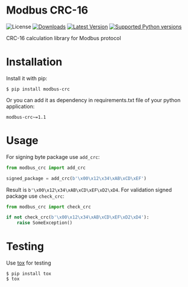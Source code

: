 # Modbus CRC-16

![License](https://img.shields.io/badge/License-BSD%203--Clause-green)
[![Downloads](https://img.shields.io/pypi/dm/modbus-crc.svg?color=orange)](https://pypi.python.org/pypi/modbus-crc)
[![Latest Version](https://img.shields.io/pypi/v/modbus-crc.svg)](https://pypi.python.org/pypi/modbus-crc)
[![Supported Python versions](https://img.shields.io/pypi/pyversions/modbus-crc.svg)](https://pypi.python.org/pypi/modbus-crc)

CRC-16 calculation library for Modbus protocol

Installation
============
Install it with pip:

```shell
$ pip install modbus-crc
```

Or you can add it as dependency in requirements.txt file of your python application:

```
modbus-crc~=1.1
```

Usage
=====
For signing byte package use `add_crc`:

```python
from modbus_crc import add_crc

signed_package = add_crc(b'\x00\x12\x34\xAB\xCD\xEF')
```

Result is `b'\x00\x12\x34\xAB\xCD\xEF\xD2\xD4`. For validation signed package use `check_crc`:

```python
from modbus_crc import check_crc

if not check_crc(b'\x00\x12\x34\xAB\xCD\xEF\xD2\xD4'):
    raise SomeException()
```

Testing
=======
Use [tox](https://tox.readthedocs.io) for testing

```shell
$ pip install tox
$ tox
```
